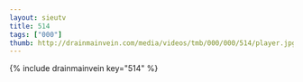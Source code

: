 ```yaml
--- 
layout: sieutv
title: 514
tags: ["000"]
thumb: http://drainmainvein.com/media/videos/tmb/000/000/514/player.jpg
---
```

{% include drainmainvein key="514" %} 
